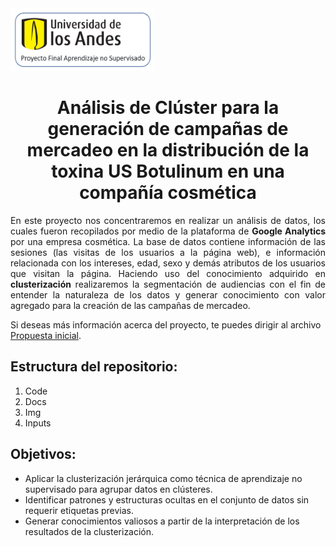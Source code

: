 <div align="left">
  <img src="Img/pro-UA.png" alt="Logo de Uniandes" width="230" height="100">
</div>

<h1 align="center"> Análisis de Clúster para la generación de campañas de mercadeo en la distribución de la toxina US Botulinum en una compañía cosmética </h1>

<p align="justify"> 
En este proyecto nos concentraremos en realizar un análisis de datos, los cuales fueron recopilados por medio de la plataforma de <strong>Google Analytics</strong> por una empresa cosmética. La base de datos contiene información de las sesiones (las visitas de los usuarios a la página web), e información relacionada con los intereses, edad, sexo y demás atributos de los usuarios que visitan la página. Haciendo uso del conocimiento adquirido en <strong>clusterización</strong> realizaremos la segmentación de audiencias con el fin de entender la naturaleza de los datos y generar conocimiento con valor agregado para la creación de las campañas de mercadeo.</p>

Si deseas más información acerca del proyecto, te puedes dirigir al archivo [Propuesta inicial](Docs/Propuesta_Inicial_grupo_15.docx).

<h2 >Estructura del repositorio:</h2> 
<ol>
    <li>Code</li>
    <li>Docs</li>
    <li>Img</li>
    <li>Inputs</li> 
</ol>

<h2 >Objetivos:</h2> 
<ul>
    <li>Aplicar la clusterización jerárquica como técnica de aprendizaje no supervisado para agrupar datos en clústeres.</li>
    <li>Identificar patrones y estructuras ocultas en el conjunto de datos sin requerir etiquetas previas. </li>
    <li>Generar conocimientos valiosos a partir de la interpretación de los resultados de la clusterización.</li> 
</ul>

